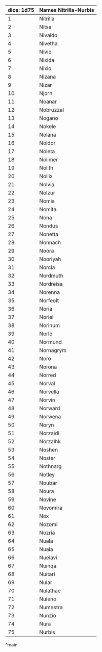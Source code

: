 | dice: 1d75 | Names Nitrilla-Nurbis|
| ---- | ---- |
|1|Nitrilla|
|2|Nitsa|
|3|Nivaldo|
|4|Nivetha|
|5|Nivio|
|6|Nixida|
|7|Nixio|
|8|Nizana|
|9|Nizar|
|10|Njorn|
|11|Noanar|
|12|Nobruzzal|
|13|Nogano|
|14|Nokele|
|15|Nolana|
|16|Noldor|
|17|Noleta|
|18|Nolimer|
|19|Nolith|
|20|Nollix|
|21|Nolvia|
|22|Nolzur|
|23|Nomia|
|24|Nomita|
|25|Nona|
|26|Nondus|
|27|Nonetta|
|28|Nonnach|
|29|Noora|
|30|Nooriyah|
|31|Norcia|
|32|Nordmuth|
|33|Nordreisa|
|34|Norenna|
|35|Norfeolt|
|36|Noria|
|37|Noriel|
|38|Norinum|
|39|Norlo|
|40|Normund|
|41|Nornagrym|
|42|Noro|
|43|Norona|
|44|Norred|
|45|Norval|
|46|Norvella|
|47|Norvin|
|48|Norward|
|49|Norwena|
|50|Noryn|
|51|Norzaidi|
|52|Norzalhk|
|53|Noshen|
|54|Noster|
|55|Nothnarg|
|56|Notley|
|57|Noubar|
|58|Noura|
|59|Novine|
|60|Novomira|
|61|Nox|
|62|Nozomi|
|63|Nozria|
|64|Nuala|
|65|Nuala|
|66|Nuelavi|
|67|Nuinqa|
|68|Nuitari|
|69|Nular|
|70|Nulathae|
|71|Nuleno|
|72|Numestra|
|73|Nunzio|
|74|Nura|
|75|Nurbis|
^main
